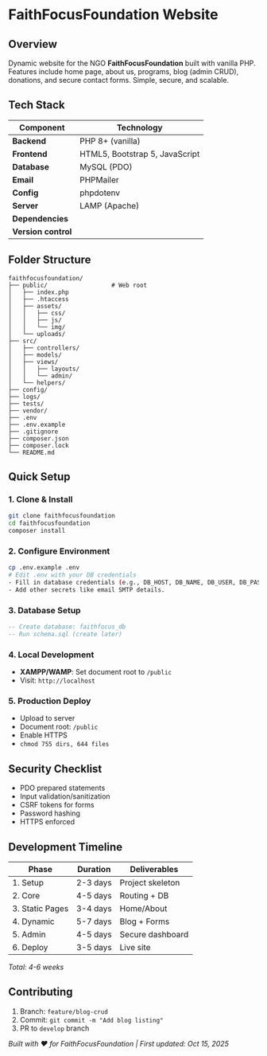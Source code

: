 # FaithFocusFoundation Website

## Overview

Dynamic website for the NGO **FaithFocusFoundation** built with vanilla PHP. Features include home page, about us, programs, blog (admin CRUD), donations, and secure contact forms. Simple, secure, and scalable.

## Tech Stack

| Component           | Technology                     |
| ------------------- | ------------------------------ |
| **Backend**         | PHP 8+ (vanilla)               |
| **Frontend**        | HTML5, Bootstrap 5, JavaScript |
| **Database**        | MySQL (PDO)                    |
| **Email**           | PHPMailer                      |
| **Config**          | phpdotenv                      |
| **Server**          | LAMP (Apache)                  |
| **Dependencies**    |                                |
| **Version control** |                                |

## Folder Structure

```
faithfocusfoundation/
├── public/                  # Web root
│   ├── index.php
│   ├── .htaccess
│   ├── assets/
│   │   ├── css/
│   │   ├── js/
│   │   └── img/
│   └── uploads/
├── src/
│   ├── controllers/
│   ├── models/
│   ├── views/
│   │   ├── layouts/
│   │   └── admin/
│   └── helpers/
├── config/
├── logs/
├── tests/
├── vendor/
├── .env
├── .env.example
├── .gitignore
├── composer.json
├── composer.lock
└── README.md
```

## Quick Setup

### 1. Clone & Install

```bash
git clone faithfocusfoundation
cd faithfocusfoundation
composer install
```

### 2. Configure Environment

```bash
cp .env.example .env
# Edit .env with your DB credentials
- Fill in database credentials (e.g., DB_HOST, DB_NAME, DB_USER, DB_PASS).
- Add other secrets like email SMTP details.
```

### 3. Database Setup

```sql
-- Create database: faithfocus_db
-- Run schema.sql (create later)
```

### 4. Local Development

- **XAMPP/WAMP**: Set document root to `/public`
- Visit: `http://localhost`

### 5. Production Deploy

- Upload to server
- Document root: `/public`
- Enable HTTPS
- `chmod 755 dirs, 644 files`

## Security Checklist

- PDO prepared statements
- Input validation/sanitization
- CSRF tokens for forms
- Password hashing
- HTTPS enforced

## Development Timeline

| Phase           | Duration | Deliverables     |
| --------------- | -------- | ---------------- |
| 1. Setup        | 2-3 days | Project skeleton |
| 2. Core         | 4-5 days | Routing + DB     |
| 3. Static Pages | 3-4 days | Home/About       |
| 4. Dynamic      | 5-7 days | Blog + Forms     |
| 5. Admin        | 4-5 days | Secure dashboard |
| 6. Deploy       | 3-5 days | Live site        |

*Total: 4-6 weeks*

## Contributing

1. Branch: `feature/blog-crud`
2. Commit: `git commit -m "Add blog listing"`
3. PR to `develop` branch

*Built with ❤️ for FaithFocusFoundation | First updated: Oct 15, 2025*
